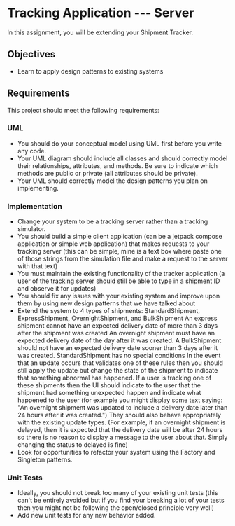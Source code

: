 # Tracking Application --- Server
In this assignment, you will be extending your Shipment Tracker.

## Objectives
* Learn to apply design patterns to existing systems

## Requirements

This project should meet the following requirements:
### UML
* You should do your conceptual model using UML first before you write any code.
* Your UML diagram should include all classes and should correctly model their relationships, attributes, and methods. Be sure to indicate which methods are public or private (all attributes should be private).
* Your UML should correctly model the design patterns you plan on implementing.
### Implementation
* Change your system to be a tracking server rather than a tracking simulator.
* You should build a simple client application (can be a jetpack compose application or simple web application) that makes requests to your tracking server (this can be simple, mine is a text box where paste one of those strings from the simulation file and make a request to the server with that text)
* You must maintain the existing functionality of the tracker application (a user of the tracking server should still be able to type in a shipment ID and observe it for updates)
* You should fix any issues with your existing system and improve upon them by using new design patterns that we have talked about
* Extend the system to 4 types of shipments: StandardShipment, ExpressShipment, OvernightShipment, and BulkShipment
  An express shipment cannot have an expected delivery date of more than 3 days after the shipment was created
  An overnight shipment must have an expected delivery date of the day after it was created.
  A BulkShipment should not have an expected delivery date sooner than 3 days after it was created.
  StandardShipment has no special conditions
  In the event that an update occurs that validates one of these rules then you should still apply the update but change the state of the shipment to indicate that something abnormal has happened. If a user is tracking one of these shipments then the UI should indicate to the user that the shipment had something unexpected happen and indicate what happened to the user (for example you might display some text saying: "An overnight shipment was updated to include a delivery date later than 24 hours after it was created.") They should also behave appropriately with the existing update types. (For example, if an overnight shipment is delayed, then it is expected that the delivery date will be after 24 hours so there is no reason to display a message to the user about that. Simply changing the status to delayed is fine)
* Look for opportunities to refactor your system using the Factory and Singleton patterns.
### Unit Tests
* Ideally, you should not break too many of your existing unit tests (this can't be entirely avoided but if you find your breaking a lot of your tests then you might not be following the open/closed principle very well)
* Add new unit tests for any new behavior added.
